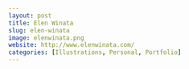 ```yaml
---
layout: post
title: Elen Winata
slug: elen-winata
image: elenwinata.png
website: http://www.elenwinata.com/
categories: [Illustrations, Personal, Portfolio]
---
```

